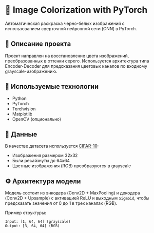 # 🎨 Image Colorization with PyTorch

Автоматическая раскраска черно-белых изображений с использованием сверточной нейронной сети (CNN) в PyTorch.

## 📌 Описание проекта

Проект направлен на восстановление цвета изображений, преобразованных в оттенки серого. Используется архитектура типа Encoder-Decoder для предсказания цветовых каналов по входному grayscale-изображению.

## 🧠 Используемые технологии
- Python
- PyTorch
- Torchvision
- Matplotlib
- OpenCV (опционально)

## 📁 Данные

В качестве датасета используется [CIFAR-10](https://www.cs.toronto.edu/~kriz/cifar.html):
- Изображения размером 32x32
- Были ресайзнуты до 64x64
- Цветные изображения (RGB) преобразуются в grayscale

## ⚙️ Архитектура модели

Модель состоит из энкодера (Conv2D + MaxPooling) и декодера (Conv2D + Upsample) с активацией ReLU и выходным `Sigmoid`, чтобы предсказать значения от 0 до 1 в трех каналах (RGB).

Пример структуры:

```text
Input: [1, 64, 64] (grayscale)
Output: [3, 64, 64] (RGB)

